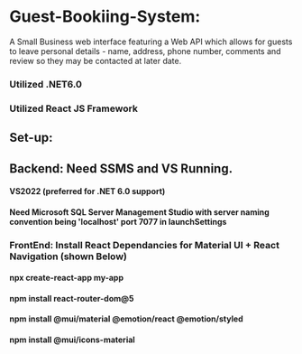 # Guest-Bookiing-System:
A Small Business web interface featuring a Web API which allows for guests to leave personal details - name, address, phone number, comments and review so they may be contacted at later date.

### Utilized .NET6.0
### Utilized React JS Framework

## Set-up:

## Backend: Need SSMS and VS Running.
#### VS2022 (preferred for .NET 6.0 support)
#### Need Microsoft SQL Server Management Studio with server naming convention being 'localhost' port 7077 in launchSettings

### FrontEnd: Install React Dependancies for Material UI + React Navigation (shown Below)
#### npx create-react-app my-app
#### npm install react-router-dom@5
#### npm install @mui/material @emotion/react @emotion/styled
#### npm install @mui/icons-material
